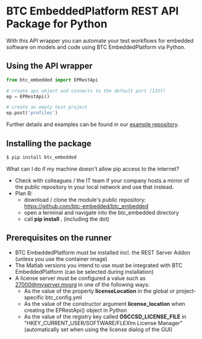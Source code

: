 # BTC EmbeddedPlatform REST API Package for Python

With this API wrapper you can automate your test workflows for embedded software on models and code using BTC EmbeddedPlatform via Python.

## Using the API wrapper
```python
from btc_embedded import EPRestApi

# create api object and connects to the default port (1337)
ep = EPRestApi()

# create an empty test project
ep.post('profiles')
```
Further details and examples can be found in our [example repository](https://github.com/btc-embedded/btc-ci-workflow).


## Installing the package
```sh
$ pip install btc_embedded
```
What can I do if my machine doesn't allow pip access to the internet?
- Check with colleagues / the IT team if your company hosts a mirror of the public repository in your local network and use that instead.
- Plan B:
    - download / clone the module's public repository: https://github.com/btc-embedded/btc_embedded
    - open a terminal and navigate into the btc_embedded directory
    - call **pip install .** (including the dot)


## Prerequisites on the runner
- BTC EmbeddedPlatform must be installed incl. the REST Server Addon (unless you use the container image)
- The Matlab versions you intend to use must be integrated with BTC EmbeddedPlatform (can be selected during installation)
- A license server must be configured a value such as 27000@myserver.myorg in one of the following ways:
    - As the value of the property **licenseLocation** in the global or project-specific btc_config.yml
    - As the value of the constructor argument **license_location** when creating the EPRestApi() object in Python
    - As the value of the registry key called **OSCCSD_LICENSE_FILE** in "HKEY_CURRENT_USER/SOFTWARE/FLEXlm License Manager" (automatically set when using the license dialog of the GUI)
